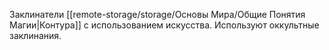Заклинатели [[remote-storage/storage/Основы Мира/Общие Понятия Магии|Контура]] с использованием искусства.
Используют оккультные заклинания.

